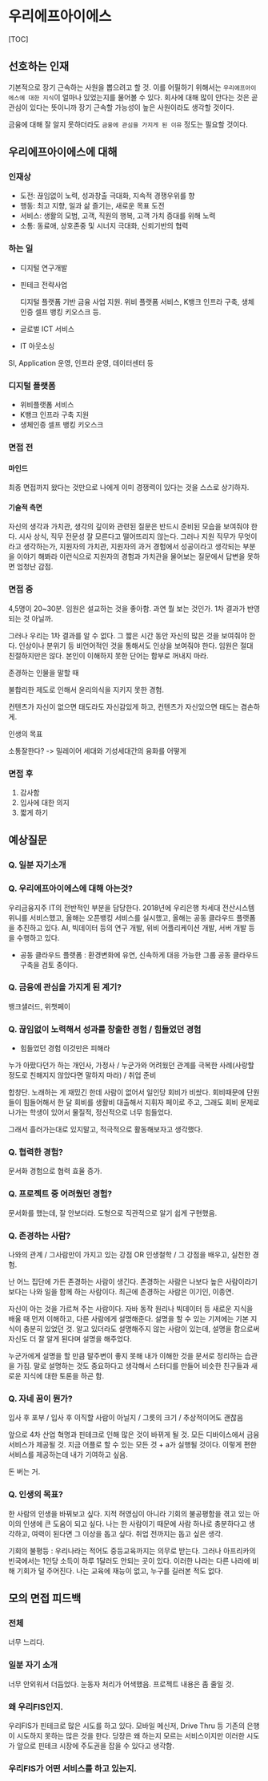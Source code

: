 # 우리에프아이에스

[TOC]

## 선호하는 인재

 기본적으로 장기 근속하는 사원을 뽑으려고 할 것. 이를 어필하기 위해서는 `우리에프아이에스에 대한 지식`이 얼마나 있었는지를 물어볼 수 있다. 회사에 대해 많이 안다는 것은 곧 관심이 있다는 뜻이니까 장기 근속할 가능성이 높은 사원이라도 생각할 것이다.

 금융에 대해 잘 알지 못하더라도 `금융에 관심을 가지게 된 이유` 정도는 필요할 것이다. 

## 우리에프아이에스에 대해

### 인재상

- 도전: 끊임없이 노력, 성과창출 극대화, 지속적 경쟁우위를 향
- 행동: 최고 지향, 일과 삶 즐기는, 새로운 목표 도전
- 서비스: 생활의 모범, 고객, 직원의 행복, 고객 가치 증대를 위해 노력
- 소통: 동료애, 상호존중 및 시너지 극대화, 신뢰기반의 협력

### 하는 일

- 디지털 연구개발


- 핀테크 전략사업

  디지털 플랫폼 기반 금융 사업 지원. 위비 플랫폼 서비스, K뱅크 인프라 구축, 생체인증 셀프 뱅킹 키오스크 등.
- 글로벌 ICT 서비스

 
- IT 아웃소싱

 SI, Application 운영, 인프라 운영, 데이터센터 등

### 디지털 플랫폼

- 위비플랫폼 서비스
- K뱅크 인프라 구축 지원
- 생체인증 셀프 뱅킹 키오스크

### 면접 전
#### 마인드
 최종 면접까지 왔다는 것만으로 나에게 이미 경쟁력이 있다는 것을 스스로 상기하자. 
#### 기술적 측면
 자신의 생각과 가치관, 생각의 깊이와 관련된 질문은 반드시 준비된 모습을 보여줘야 한다. 시사 상식, 직무 전문성 잘 모른다고 떨어뜨리지 않는다. 그러나 지원 직무가 무엇이라고 생각하는가, 지원자의 가치관, 지원자의 과거 경험에서 성공이라고 생각되는 부분을 이야기 해봐라 이런식으로 지원자의 경험과 가치관을 물어보는 질문에서 답변을 못하면 엄청난 감점. 
 
 ### 면접 중
  4,5명이 20~30분. 임원은 설교하는 것을 좋아함. 과연 뭘 보는 것인가. 1차 결과가 반영되는 것 아닐까. 
  
  그러나 우리는 1차 결과를 알 수 없다. 그 짧은 시간 동안 자신의 많은 것을 보여줘야 한다. 인상이나 분위기 등 비언어적인 것을 통해서도 인상을 보여줘야 한다. 임원은 절대 친절하지만은 않다. 본인이 이해하지 못한 단어는 함부로 꺼내지 마라.

  존경하는 인물을 말할 때 
  
  불합리한 제도로 인해서 윤리의식을 지키지 못한 경험. 
  
  컨텐츠가 자신이 없으면 태도라도 자신감있게 하고, 컨텐츠가 자신있으면 태도는 겸손하게.
  
  인생의 목표
  
  소통잘한다? -> 밀레이어 세대와 기성세대간의 융화를 어떻게 
  
### 면접 후
  1. 감사함
  2. 입사에 대한 의지
  3. 짧게 하기
 
## 예상질문

### Q. 일분 자기소개

### Q. 우리에프아이에스에 대해 아는것?

 우리금융지주 IT의 전반적인 부분을 담당한다. 2018년에 우리은행 차세대 전산시스템 위니를 서비스했고, 올해는 오픈뱅킹 서비스를 실시했고, 올해는 공동 클라우드 플랫폼을 추진하고 있다. AI, 빅데이터 등의 연구 개발, 위비 어플리케이션 개발, 서버 개발 등을 수행하고 있다.
 
- 공동 클라우드 플랫폼 : 환경변화에 유연, 신속하게 대응 가능한 그룹 공동 클라우드 구축을 검토 중이다.

### Q. 금융에 관심을 가지게 된 계기?

뱅크샐러드, 위챗페이

### Q. 끊임없이 노력해서 성과를 창출한 경험 / 힘들었던 경험

- 힘들었던 경험 이것만은 피해라 

누가 아팠다던가 하는 개인사, 가정사 / 누군가와 어려웠던 관계를 극복한 사례(사랑할정도로 친해지지 않았다면 말하지 마라) / 취업 준비

합창단.
노래하는 게 재밌긴 한데 사람이 없어서 일인당 회비가 비쌌다. 회비때문에 단원들이 힘들어해서 한 달 회비를 생활비 대출해서 지휘자 페이로 주고, 그래도 회비 문제로 나가는 학생이 있어서 물질적, 정신적으로 너무 힘들었다. 

그래서 흘러가는대로 있지말고, 적극적으로 활동해보자고 생각했다. 

### Q. 협력한 경험?

문서화 경험으로 협력 효율 증가.

### Q. 프로젝트 중 어려웠던 경험?

문서화를 했는데, 잘 안보더라. 도형으로 직관적으로 알기 쉽게 구현했음.

### Q. 존경하는 사람?

나와의 관계 / 그사람만이 가지고 있는 강점 OR 인생철학 / 그 강점을 배우고, 실천한 경험.

 난 어느 집단에 가든 존경하는 사람이 생긴다. 존경하는 사람은 나보다 높은 사람이라기 보다는 나와 일을 함께 하는 사람이다. 최근에 존경하는 사람은 이기인, 이종연. 

 자신이 아는 것을 가르쳐 주는 사람이다. 자바 동작 원리나 빅데이터 등 새로운 지식을 배울 때 먼저 이해하고, 다른 사람에게 설명해준다. 설명을 할 수 있는 기저에는 기본 지식이 충분히 있었던 것. 알고 있더라도 설명해주지 않는 사람이 있는데, 설명을 함으로써 자신도 더 잘 알게 된다며 설명을 해주었다.
 
  누군가에게 설명을 할 만큼 말주변이 좋지 못해 내가 이해한 것을 문서로 정리하는 습관을 가짐. 말로 설명하는 것도 중요하다고 생각해서 스터디를 만들어 비슷한 친구들과 새로운 지식에 대한 토론을 하곤 함.

### Q. 자네 꿈이 뭔가?

입사 후 포부 / 입사 후 이직할 사람이 아닐지 / 그릇의 크기 / 추상적이어도 괜찮음

 앞으로 4차 산업 혁명과 핀테크로 인해 많은 것이 바뀌게 될 것. 모든 디바이스에서 금융 서비스가 제공될 것. 지금 어플로 할 수 있는 모든 것 + a가 실행될 것이다. 이렇게 편한 서비스를 제공하는데 내가 기여하고 싶음.
 
  돈 버는 거. 
  
### Q. 인생의 목표?

 한 사람의 인생을 바꿔보고 싶다. 지적 허영심이 아니라 기회의 불공평함을 겪고 있는 아이의 인생에 큰 도움이 되고 싶다. 나는 한 사람이기 때문에 사람 하나로 충분하다고 생각하고, 여력이 된다면 그 이상을 돕고 싶다. 취업 전까지는 돕고 싶은 생각. 
 
 기회의 불평등 : 우리나라는 적어도 중등교육까지는 의무로 받는다. 그러나 아프리카의 빈국에서는 1인당 소득이 하루 1달러도 안되는 곳이 있다. 이러한 나라는 다른 나라에 비해 기회가 덜 주어진다. 나는 교육에 재능이 없고, 누구를 길러본 적도 없다. 
  
## 모의 면접 피드백

### 전체
 너무 느리다.

### 일분 자기 소개
 너무 안외워서 더듬었다. 눈동자 처리가 어색했음. 프로젝트 내용은 좀 줄일 것.
 
### 왜 우리FIS인지.
 우리FIS가 핀테크로 많은 시도를 하고 있다. 모바일 메신저, Drive Thru 등 기존의 은행이 시도하지 못하는 많은 것을 한다. 당장은 왜 하는지 모르는 서비스이지만 이러한 시도가 앞으로 핀테크 시장에 주도권을 잡을 수 있다고 생각함.
 
### 우리FIS가 어떤 서비스를 하고 있는지.
 

